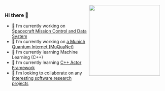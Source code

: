 <img align='right' src="https://media.giphy.com/media/26uf9QPzzlKPvQG5O/giphy.gif" width="230">

### Hi there 👋

- 🔭 I’m currently working on <a href="https://www.dlr.de/rb/desktopdefault.aspx/tabid-17495/27785_read-71987/"> Spacecraft Mission Control and Data System </a>
- 🔭 I’m currently working on <a href="https://www.unibw.de/muquanet"> a Munich Quantum Internet (MuQuaNet) </a>
- 🌱 I’m currently learning Machine Learning (C++)
- 🌱 I’m currently learning <a href="www.actor-framework.org"> C++ Actor Framework
- 👯 I’m looking to collaborate on any interesting software research projects

<!--
**weberdaniel/weberdaniel** is a ✨ _special_ ✨ repository because its `README.md` (this file) appears on your GitHub profile.

Here are some ideas to get you started:

- 🔭 I’m currently working on ...
- 🌱 I’m currently learning ...
- 👯 I’m looking to collaborate on ...
- 🤔 I’m looking for help with ...
- 💬 Ask me about ...
- 📫 How to reach me: ...
- 😄 Pronouns: ...
- ⚡ Fun fact: ...
-->
